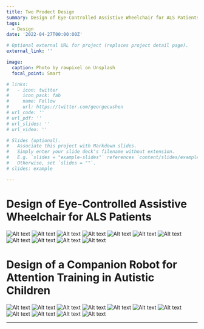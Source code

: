 ```yaml
---
title: Two Prodect Design
summary: Design of Eye-Controlled Assistive Wheelchair for ALS Patients and a Companion Robot for Attention Training in Autistic Children.
tags:
  - Design
date: '2022-04-27T00:00:00Z'

# Optional external URL for project (replaces project detail page).
external_link: ''

image:
  caption: Photo by rawpixel on Unsplash
  focal_point: Smart

# links:
#   - icon: twitter
#     icon_pack: fab
#     name: Follow
#     url: https://twitter.com/georgecushen
# url_code: ''
# url_pdf: ''
# url_slides: ''
# url_video: ''

# Slides (optional).
#   Associate this project with Markdown slides.
#   Simply enter your slide deck's filename without extension.
#   E.g. `slides = "example-slides"` references `content/slides/example-slides.md`.
#   Otherwise, set `slides = ""`.
# slides: example

---
```


# Design of Eye-Controlled Assistive Wheelchair for ALS Patients

![Alt text](Wheelchair/04.jpg) ![Alt text](Wheelchair/05.jpg) ![Alt text](Wheelchair/06.jpg) ![Alt text](Wheelchair/07.jpg) ![Alt text](Wheelchair/08.jpg) ![Alt text](Wheelchair/09.jpg) ![Alt text](Wheelchair/10.jpg) ![Alt text](Wheelchair/11.jpg) ![Alt text](Wheelchair/12.jpg) ![Alt text](Wheelchair/13.jpg) ![Alt text](Wheelchair/14.jpg)

# Design of a Companion Robot for Attention Training in Autistic Children

![Alt text](Autism/%E5%B9%BB%E7%81%AF%E7%89%871.JPG) ![Alt text](Autism/%E5%B9%BB%E7%81%AF%E7%89%872.JPG) ![Alt text](Autism/%E5%B9%BB%E7%81%AF%E7%89%873.JPG) ![Alt text](Autism/%E5%B9%BB%E7%81%AF%E7%89%874.JPG) ![Alt text](Autism/%E5%B9%BB%E7%81%AF%E7%89%875.JPG) ![Alt text](Autism/%E5%B9%BB%E7%81%AF%E7%89%876.JPG) ![Alt text](Autism/%E5%B9%BB%E7%81%AF%E7%89%877.JPG) ![Alt text](Autism/%E5%B9%BB%E7%81%AF%E7%89%878.JPG) ![Alt text](Autism/%E5%B9%BB%E7%81%AF%E7%89%879.JPG) ![Alt text](Autism/%E5%B9%BB%E7%81%AF%E7%89%8710.JPG) ![Alt text](Autism/%E5%B9%BB%E7%81%AF%E7%89%8711.JPG)

---

